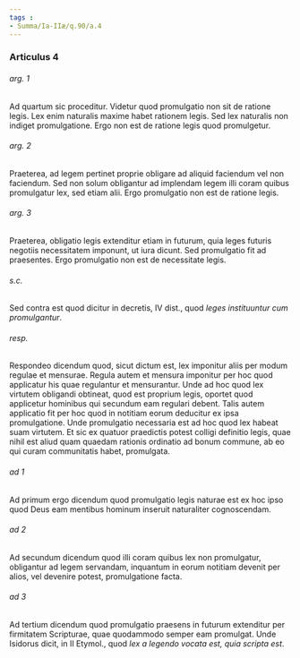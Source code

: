 ```yaml
---
tags : 
- Summa/Ia-IIæ/q.90/a.4
---
```


### Articulus 4

###### arg. 1
Ad quartum sic proceditur. Videtur quod promulgatio non sit de ratione legis. Lex enim naturalis maxime habet rationem legis. Sed lex naturalis non indiget promulgatione. Ergo non est de ratione legis quod promulgetur.

###### arg. 2
Praeterea, ad legem pertinet proprie obligare ad aliquid faciendum vel non faciendum. Sed non solum obligantur ad implendam legem illi coram quibus promulgatur lex, sed etiam alii. Ergo promulgatio non est de ratione legis.

###### arg. 3
Praeterea, obligatio legis extenditur etiam in futurum, quia leges futuris negotiis necessitatem imponunt, ut iura dicunt. Sed promulgatio fit ad praesentes. Ergo promulgatio non est de necessitate legis.

###### s.c.
Sed contra est quod dicitur in decretis, IV dist., quod *leges instituuntur cum promulgantur*.

###### resp.
Respondeo dicendum quod, sicut dictum est, lex imponitur aliis per modum regulae et mensurae. Regula autem et mensura imponitur per hoc quod applicatur his quae regulantur et mensurantur. Unde ad hoc quod lex virtutem obligandi obtineat, quod est proprium legis, oportet quod applicetur hominibus qui secundum eam regulari debent. Talis autem applicatio fit per hoc quod in notitiam eorum deducitur ex ipsa promulgatione. Unde promulgatio necessaria est ad hoc quod lex habeat suam virtutem. Et sic ex quatuor praedictis potest colligi definitio legis, quae nihil est aliud quam quaedam rationis ordinatio ad bonum commune, ab eo qui curam communitatis habet, promulgata.

###### ad 1
Ad primum ergo dicendum quod promulgatio legis naturae est ex hoc ipso quod Deus eam mentibus hominum inseruit naturaliter cognoscendam.

###### ad 2
Ad secundum dicendum quod illi coram quibus lex non promulgatur, obligantur ad legem servandam, inquantum in eorum notitiam devenit per alios, vel devenire potest, promulgatione facta.

###### ad 3
Ad tertium dicendum quod promulgatio praesens in futurum extenditur per firmitatem Scripturae, quae quodammodo semper eam promulgat. Unde Isidorus dicit, in II Etymol., quod *lex a legendo vocata est, quia scripta est*.

